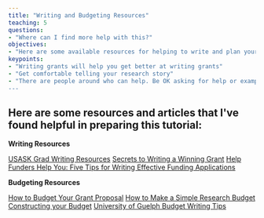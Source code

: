 ```yaml
---
title: "Writing and Budgeting Resources"
teaching: 5
questions:
- "Where can I find more help with this?"
objectives:
- "Here are some available resources for helping to write and plan your small-scale funding proposal"
keypoints:
- "Writing grants will help you get better at writing grants"
- "Get comfortable telling your research story"
- "There are people around who can help. Be OK asking for help or examples!
---
```


## Here are some resources and articles that I've found helpful in preparing this tutorial:

__Writing Resources__

[USASK Grad Writing Resources](https://libguides.usask.ca/grad_writing)
[Secrets to Writing a Winning Grant](https://www.nature.com/articles/d41586-019-03914-5)
[Help Funders Help You: Five Tips for Writing Effective Funding Applications](https://www.science.org/content/article/help-funders-help-you-five-tips-writing-effective-funding-applications)

__Budgeting Resources__

[How to Budget Your Grant Proposal](https://www.science.org/content/article/how-budget-your-grant-proposal)
[How to Make a Simple Research Budget](https://researchwhisperer.org/2014/10/07/simple-research-budget/)
[Constructing your Budget](https://researchwhisperer.org/2011/12/13/budget/)
[University of Guelph Budget Writing Tips](https://www.uoguelph.ca/research/for-researchers/funding/apply/budget-tips)
